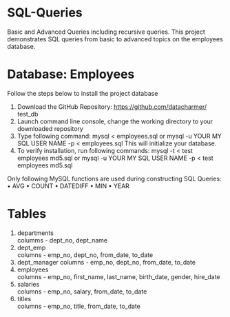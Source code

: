 # SQL-Queries
Basic and Advanced Queries including recursive queries.
This project demonstrates SQL queries from basic to advanced topics on the employees database.
# Database: Employees
Follow the steps below to install the project database
1. Download the GitHub Repository: https://github.com/datacharmer/
test_db
2. Launch command line console, change the working directory to your downloaded repository
3. Type following command:
mysql < employees.sql
or
mysql -u YOUR MY SQL USER NAME -p < employees.sql
This will initialize your database.
4. To verify installation, run following commands:
mysql -t < test employees md5.sql
or
mysql -u YOUR MY SQL USER NAME -p < test employees md5.sql

Only following MySQL functions are used during constructing
SQL Queries:
• AVG
• COUNT
• DATEDIFF
• MIN
• YEAR

# Tables
1. departments  
        columms - dept_no, dept_name
2. dept_emp     
        columns - emp_no, dept_no, from_date, to_date
3. dept_manager 
        columns - emp_no, dept_no, from_date, to_date
4. employees    
        columns - emp_no, first_name, last_name, birth_date, gender, hire_date
5. salaries     
        columns - emp_no, salary, from_date, to_date
6. titles       
        columns - emp_no, title, from_date, to_date
    
